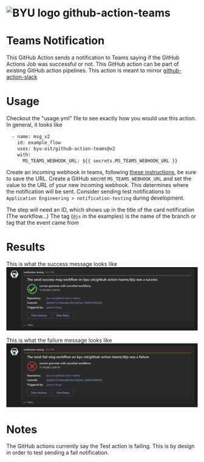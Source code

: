 # ![BYU logo](https://www.hscripts.com/freeimages/logos/university-logos/byu/byu-logo-clipart-128.gif) github-action-teams

# Teams Notification
This GitHub Action sends a notification to Teams saying if the GitHub Actions Job was successful or not.
This GitHub action can be part of existing GitHub action pipelines. This action is meant to mirror [github-action-slack](https://github.com/byu-oit/github-action-slack)

# Usage
Checkout the "usage.yml" file to see exactly how you would use this action. In general, it looks like

      - name: msg_v2
        id: example_flow
        uses: byu-oit/github-action-teams@v2
        with:
          MS_TEAMS_WEBHOOK_URL: ${{ secrets.MS_TEAMS_WEBHOOK_URL }}

Create an incoming webhook in teams, following [these instructions](https://docs.microsoft.com/en-us/microsoftteams/platform/webhooks-and-connectors/how-to/add-incoming-webhook#create-incoming-webhook-1), be sure to save the URL.
Create a GitHub secret `MS_TEAMS_WEBHOOK_URL` and set the value to the URL of your new incoming webhook.
This determines where the notification will be sent. Consider sending test notifications to `Application Engineering > notification-testing` during development.

The step will need an ID, which shows up in the title of the card notification (The <ID> workflow...)
The tag (`@js` in the examples) is the name of the branch or tag that the event came from

# Results
This is what the success message looks like
![success example](success.png)

This is what the failure message looks like
![failure example](failure.png)

# Notes
The GitHub actions currently say the Test action is failing. This is by design in order to test sending a fail notification.
